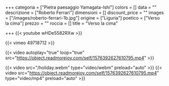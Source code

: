 +++
categoria = ["Pietra paesaggio  Yamagata-Ishi"]
colors = []
data = ""
descrizione = ["Roberto Ferrari"]
dimensioni = []
discount_price = ""
images = ["/images/roberto-ferrari-1b.jpg"]
origine = ["Liguria"]
poetico = ["Verso la cima"]
prezzo = ""
roccia = []
title = "Verso la cima"

+++
{{< youtube wHDe5582RXw >}}

{{< vimeo 49718712 >}}

{{< video autoplay="true" loop="true" src="https://object.readmorejoy.com/self/1576392627610795.mp4" >}}

{{< video src="/holiday.webm" type="video/webm" preload="auto" >}}
{{< video src="https://object.readmorejoy.com/self/1576392627610795.mp4" type="video/mp4" preload="auto" >}}
